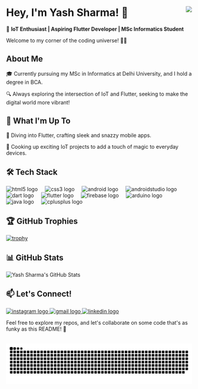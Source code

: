 

# Hey, I'm Yash Sharma! 👋                     <img align="right" height="150" src="https://media1.giphy.com/media/v1.Y2lkPTc5MGI3NjExdXJpZjk4eDRoa3NpM2t4bDB3cm8yajcxaWkwZW1rYnhnMW1seDlxdiZlcD12MV9pbnRlcm5hbF9naWZfYnlfaWQmY3Q9Zw/qgQUggAC3Pfv687qPC/giphy.gif"  />

🚀 **IoT Enthusiast | Aspiring Flutter Developer | MSc Informatics Student**

Welcome to my corner of the coding universe! 🌌✨

## About Me

🎓 Currently pursuing my MSc in Informatics at Delhi University, and I hold a degree in BCA.

🔍 Always exploring the intersection of IoT and Flutter, seeking to make the digital world more vibrant!

## 🌟 What I'm Up To

🚀 Diving into Flutter, crafting sleek and snazzy mobile apps.

🤖 Cooking up exciting IoT projects to add a touch of magic to everyday devices.

## 🛠️ Tech Stack

<div align="left">
  <img src="https://cdn.jsdelivr.net/gh/devicons/devicon/icons/html5/html5-original.svg" height="30" alt="html5 logo"  />
  <img width="12" />
  <img src="https://cdn.jsdelivr.net/gh/devicons/devicon/icons/css3/css3-original.svg" height="30" alt="css3 logo"  />
  <img width="12" />
  <img src="https://cdn.jsdelivr.net/gh/devicons/devicon/icons/android/android-original.svg" height="30" alt="android logo"  />
  <img width="12" />
  <img src="https://cdn.jsdelivr.net/gh/devicons/devicon/icons/androidstudio/androidstudio-original.svg" height="30" alt="androidstudio logo"  />
  <img width="12" />
  <img src="https://cdn.jsdelivr.net/gh/devicons/devicon/icons/dart/dart-original.svg" height="30" alt="dart logo"  />
  <img width="12" />
  <img src="https://cdn.jsdelivr.net/gh/devicons/devicon/icons/flutter/flutter-original.svg" height="30" alt="flutter logo"  />
  <img width="12" />
  <img src="https://cdn.jsdelivr.net/gh/devicons/devicon/icons/firebase/firebase-plain.svg" height="30" alt="firebase logo"  />
  <img width="12" />
  <img src="https://cdn.jsdelivr.net/gh/devicons/devicon/icons/arduino/arduino-original.svg" height="30" alt="arduino logo"  />
  <img width="12" />
  <img src="https://cdn.jsdelivr.net/gh/devicons/devicon/icons/java/java-original.svg" height="30" alt="java logo"  />
  <img width="12" />
  <img src="https://cdn.jsdelivr.net/gh/devicons/devicon/icons/cplusplus/cplusplus-original.svg" height="30" alt="cplusplus logo"  />
</div>

## 🏆 GitHub Trophies

[![trophy](https://github-profile-trophy.vercel.app/?username=yashCodesDev)](https://github.com/ryo-ma/github-profile-trophy)

## 📊 GitHub Stats

![Yash Sharma's GitHub Stats](https://github-readme-stats.vercel.app/api?username=yashCodesDev&show_icons=true&count_private=true&hide=issues&theme=radical)


</details>




## 📫 Let's Connect!

<div align="left">
  <a href="https://www.instagram.com/red_devil_99_/" target="_blank">
    <img src="https://img.shields.io/static/v1?message=Instagram&logo=instagram&label=&color=E4405F&logoColor=white&labelColor=&style=for-the-badge" height="35" alt="instagram logo"  />
  </a>
  <a href="yash13767@gmail.com" target="_blank">
    <img src="https://img.shields.io/static/v1?message=Gmail&logo=gmail&label=&color=D14836&logoColor=white&labelColor=&style=for-the-badge" height="35" alt="gmail logo"  />
  </a>
  <a href="https://www.linkedin.com/in/yash-sharma-codes/" target="_blank">
    <img src="https://img.shields.io/static/v1?message=LinkedIn&logo=linkedin&label=&color=0077B5&logoColor=white&labelColor=&style=for-the-badge" height="35" alt="linkedin logo"  />
  </a>
</div>


Feel free to explore my repos, and let's collaborate on some code that's as funky as this README! 🎉


<br clear="both">

<img src="https://raw.githubusercontent.com/yashCodesDev/yashCodesDev/output/snake.svg" alt="Snake animation" />

###
